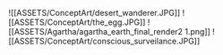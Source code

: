 ![[ASSETS/ConceptArt/desert_wanderer.JPG]]
![[ASSETS/ConceptArt/the_egg.JPG]]
![[ASSETS/Agartha/agartha_earth_final_render2 1.png]]
![[ASSETS/ConceptArt/conscious_surveilance.JPG]]